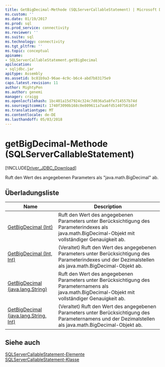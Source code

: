 ```yaml
---
title: GetBigDecimal-Methode (SQLServerCallableStatement) | Microsoft Docs
ms.custom: ''
ms.date: 01/19/2017
ms.prod: sql
ms.prod_service: connectivity
ms.reviewer: ''
ms.suite: sql
ms.technology: connectivity
ms.tgt_pltfrm: ''
ms.topic: conceptual
apiname:
- SQLServerCallableStatement.getBigDecimal
apilocation:
- sqljdbc.jar
apitype: Assembly
ms.assetid: bc81b9a3-96ae-4c9c-b6c4-abd7b83175e9
caps.latest.revision: 11
author: MightyPen
ms.author: genemi
manager: craigg
ms.openlocfilehash: 1bc401a15d7924c324c7d036a5a8fe714557b74d
ms.sourcegitcommit: 1740f3090b168c0e809611a7aa6fd514075616bf
ms.translationtype: MT
ms.contentlocale: de-DE
ms.lasthandoff: 05/03/2018
---
```

# <a name="getbigdecimal-method-sqlservercallablestatement"></a>getBigDecimal-Methode (SQLServerCallableStatement)
[!INCLUDE[Driver_JDBC_Download](../../../includes/driver_jdbc_download.md)]

  Ruft den Wert des angegebenen Parameters als "java.math.BigDecimal" ab.  
  
## <a name="overload-list"></a>Überladungsliste  
  
|Name|Description|  
|----------|-----------------|  
|[GetBigDecimal (Int)](../../../connect/jdbc/reference/getbigdecimal-method-int.md)|Ruft den Wert des angegebenen Parameters unter Berücksichtigung des Parameterindexes als java.math.BigDecimal-Objekt mit vollständiger Genauigkeit ab.|  
|[GetBigDecimal (Int, Int)](../../../connect/jdbc/reference/getbigdecimal-method-int-int.md)|(Veraltet) Ruft den Wert des angegebenen Parameters unter Berücksichtigung des Parameterindexes und der Dezimalstellen als java.math.BigDecimal-Objekt ab.|  
|[GetBigDecimal (java.lang.String)](../../../connect/jdbc/reference/getbigdecimal-method-java-lang-string.md)|Ruft den Wert des angegebenen Parameters unter Berücksichtigung des Parameternamens als java.math.BigDecimal-Objekt mit vollständiger Genauigkeit ab.|  
|[GetBigDecimal (java.lang.String, Int)](../../../connect/jdbc/reference/getbigdecimal-method-java-lang-string-int.md)|(Veraltet) Ruft den Wert des angegebenen Parameters unter Berücksichtigung des Parameternamens und der Dezimalstellen als java.math.BigDecimal-Objekt ab.|  
  
## <a name="see-also"></a>Siehe auch  
 [SQLServerCallableStatement-Elemente](../../../connect/jdbc/reference/sqlservercallablestatement-members.md)   
 [SQLServerCallableStatement-Klasse](../../../connect/jdbc/reference/sqlservercallablestatement-class.md)  
  
  
